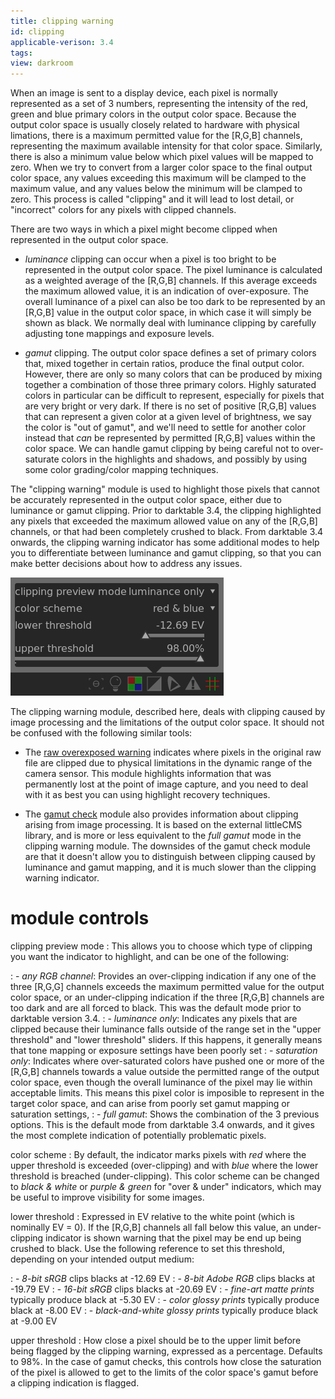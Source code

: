 ```yaml
---
title: clipping warning
id: clipping
applicable-verison: 3.4
tags: 
view: darkroom
---
```


When an image is sent to a display device, each pixel is normally represented as a set of 3 numbers, representing the intensity of the red, green and blue primary colors in the output color space. Because the output color space is usually closely related to hardware with physical limations, there is a maximum permitted value for the [R,G,B] channels, representing the maximum available intensity for that color space. Similarly, there is also a minimum value below which pixel values will be mapped to zero. When we try to convert from a larger color space to the final output color space, any values exceeding this maximum will be clamped to the maximum value, and any values below the minimum will be clamped to zero. This process is called "clipping" and it will lead to lost detail, or "incorrect" colors for any pixels with clipped channels.

There are two ways in which a pixel might become clipped when represented in the output color space.

- _luminance_ clipping can occur when a pixel is too bright to be represented in the output color space. The pixel luminance is calculated as a weighted average of the [R,G,B] channels. If this average exceeds the maximum allowed value, it is an indication of over-exposure. The overall luminance of a pixel can also be too dark to be represented by an [R,G,B] value in the output color space, in which case it will simply be shown as black. We normally deal with luminance clipping by carefully adjusting tone mappings and exposure levels.

- _gamut_ clipping. The output color space defines a set of primary colors that, mixed together in certain ratios, produce the final output color. However, there are only so many colors that can be produced by mixing together a combination of those three primary colors. Highly saturated colors in particular can be difficult to represent, especially for pixels that are very bright or very dark. If there is no set of positive [R,G,B] values that can represent a given color at a given level of brightness, we say the color is "out of gamut", and we'll need to settle for another color instead that _can_ be represented by permitted [R,G,B] values within the color space. We can handle gamut clipping by being careful not to over-saturate colors in the highlights and shadows, and possibly by using some color grading/color mapping techniques.

The "clipping warning" module is used to highlight those pixels that cannot be accurately represented in the output color space, either due to luminance or gamut clipping. Prior to darktable 3.4, the clipping highlighted any pixels that exceeded the maximum allowed value on any of the [R,G,B] channels, or that had been completely crushed to black. From darktable 3.4 onwards, the clipping warning indicator has some additional modes to help you to differentiate between luminance and gamut clipping, so that you can make better decisions about how to address any issues.

![clipping-menu](./clipping/clipping-menu.png)

The clipping warning module, described here, deals with clipping caused by image processing and the limitations of the output color space. It should not be confused with the following similar tools:

- The [raw overexposed warning](./raw-overexposed.md) indicates where pixels in the original raw file are clipped due to physical limitations in the dynamic range of the camera sensor. This module highlights information that was permanently lost at the point of image capture, and you need to deal with it as best you can using highlight recovery techniques.

- The [gamut check](./gamut.md) module also provides information about clipping arising from image processing. It is based on the external littleCMS library, and is more or less equivalent to the _full gamut_ mode in the clipping warning module. The downsides of the gamut check module are that it doesn't allow you to distinguish between clipping caused by luminance and gamut mapping, and it is much slower than the clipping warning indicator.

# module controls

clipping preview mode
: This allows you to choose which type of clipping you want the indicator to highlight, and can be one of the following:

: - _any RGB channel_: Provides an over-clipping indication if any one of the three [R,G,G] channels exceeds the maximum permitted value for the output color space, or an under-clipping indication if the three [R,G,B] channels are too dark and are all forced to black. This was the default mode prior to darktable version 3.4.
: - _luminance only_: Indicates any pixels that are clipped because their luminance falls outside of the range set in the "upper threshold" and "lower threshold" sliders. If this happens, it generally means that tone mapping or exposure settings have been poorly set
: - _saturation only_: Indicates where over-saturated colors have pushed one or more of the [R,G,B] channels towards a value outside the permitted range of the output color space, even though the overall luminance of the pixel may lie within acceptable limits. This means this pixel color is imposible to represent in the target color space, and can arise from poorly set gamut mapping or saturation settings,
: - _full gamut_: Shows the combination of the 3 previous options. This is the default mode from darktable 3.4 onwards, and it gives the most complete indication of potentially problematic pixels.

color scheme
: By default, the indicator marks pixels with _red_ where the upper threshold is exceeded (over-clipping) and with _blue_ where the lower threshold is breached (under-clipping). This color scheme can be changed to _black & white_ or _purple & green_ for "over & under" indicators, which may be useful to improve visibility for some images.

lower threshold
: Expressed in EV relative to the white point (which is nominally EV = 0). If the [R,G,B] channels all fall below this value, an under-clipping indicator is shown warning that the pixel may be end up being crushed to black. Use the following reference to set this threshold, depending on your intended output medium:

: - _8-bit sRGB_ clips blacks at -12.69 EV
: - _8-bit Adobe RGB_ clips blacks at -19.79 EV
: - _16-bit sRGB_ clips blacks at -20.69 EV
: - _fine-art matte prints_ typically produce black at -5.30 EV
: - _color glossy prints_ typically produce black at -8.00 EV
: - _black-and-white glossy prints_ typically produce black at -9.00 EV

upper threshold
: How close a pixel should be to the upper limit before being flagged by the clipping warning, expressed as a percentage. Defaults to 98%. In the case of gamut checks, this controls how close the saturation of the pixel is allowed to get to the limits of the color space's gamut before a clipping indication is flagged.

